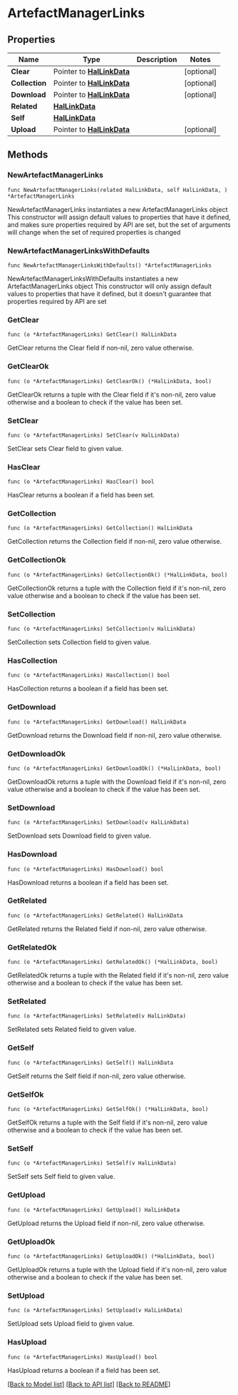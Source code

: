 # ArtefactManagerLinks

## Properties

Name | Type | Description | Notes
------------ | ------------- | ------------- | -------------
**Clear** | Pointer to [**HalLinkData**](HalLinkData.md) |  | [optional] 
**Collection** | Pointer to [**HalLinkData**](HalLinkData.md) |  | [optional] 
**Download** | Pointer to [**HalLinkData**](HalLinkData.md) |  | [optional] 
**Related** | [**HalLinkData**](HalLinkData.md) |  | 
**Self** | [**HalLinkData**](HalLinkData.md) |  | 
**Upload** | Pointer to [**HalLinkData**](HalLinkData.md) |  | [optional] 

## Methods

### NewArtefactManagerLinks

`func NewArtefactManagerLinks(related HalLinkData, self HalLinkData, ) *ArtefactManagerLinks`

NewArtefactManagerLinks instantiates a new ArtefactManagerLinks object
This constructor will assign default values to properties that have it defined,
and makes sure properties required by API are set, but the set of arguments
will change when the set of required properties is changed

### NewArtefactManagerLinksWithDefaults

`func NewArtefactManagerLinksWithDefaults() *ArtefactManagerLinks`

NewArtefactManagerLinksWithDefaults instantiates a new ArtefactManagerLinks object
This constructor will only assign default values to properties that have it defined,
but it doesn't guarantee that properties required by API are set

### GetClear

`func (o *ArtefactManagerLinks) GetClear() HalLinkData`

GetClear returns the Clear field if non-nil, zero value otherwise.

### GetClearOk

`func (o *ArtefactManagerLinks) GetClearOk() (*HalLinkData, bool)`

GetClearOk returns a tuple with the Clear field if it's non-nil, zero value otherwise
and a boolean to check if the value has been set.

### SetClear

`func (o *ArtefactManagerLinks) SetClear(v HalLinkData)`

SetClear sets Clear field to given value.

### HasClear

`func (o *ArtefactManagerLinks) HasClear() bool`

HasClear returns a boolean if a field has been set.

### GetCollection

`func (o *ArtefactManagerLinks) GetCollection() HalLinkData`

GetCollection returns the Collection field if non-nil, zero value otherwise.

### GetCollectionOk

`func (o *ArtefactManagerLinks) GetCollectionOk() (*HalLinkData, bool)`

GetCollectionOk returns a tuple with the Collection field if it's non-nil, zero value otherwise
and a boolean to check if the value has been set.

### SetCollection

`func (o *ArtefactManagerLinks) SetCollection(v HalLinkData)`

SetCollection sets Collection field to given value.

### HasCollection

`func (o *ArtefactManagerLinks) HasCollection() bool`

HasCollection returns a boolean if a field has been set.

### GetDownload

`func (o *ArtefactManagerLinks) GetDownload() HalLinkData`

GetDownload returns the Download field if non-nil, zero value otherwise.

### GetDownloadOk

`func (o *ArtefactManagerLinks) GetDownloadOk() (*HalLinkData, bool)`

GetDownloadOk returns a tuple with the Download field if it's non-nil, zero value otherwise
and a boolean to check if the value has been set.

### SetDownload

`func (o *ArtefactManagerLinks) SetDownload(v HalLinkData)`

SetDownload sets Download field to given value.

### HasDownload

`func (o *ArtefactManagerLinks) HasDownload() bool`

HasDownload returns a boolean if a field has been set.

### GetRelated

`func (o *ArtefactManagerLinks) GetRelated() HalLinkData`

GetRelated returns the Related field if non-nil, zero value otherwise.

### GetRelatedOk

`func (o *ArtefactManagerLinks) GetRelatedOk() (*HalLinkData, bool)`

GetRelatedOk returns a tuple with the Related field if it's non-nil, zero value otherwise
and a boolean to check if the value has been set.

### SetRelated

`func (o *ArtefactManagerLinks) SetRelated(v HalLinkData)`

SetRelated sets Related field to given value.


### GetSelf

`func (o *ArtefactManagerLinks) GetSelf() HalLinkData`

GetSelf returns the Self field if non-nil, zero value otherwise.

### GetSelfOk

`func (o *ArtefactManagerLinks) GetSelfOk() (*HalLinkData, bool)`

GetSelfOk returns a tuple with the Self field if it's non-nil, zero value otherwise
and a boolean to check if the value has been set.

### SetSelf

`func (o *ArtefactManagerLinks) SetSelf(v HalLinkData)`

SetSelf sets Self field to given value.


### GetUpload

`func (o *ArtefactManagerLinks) GetUpload() HalLinkData`

GetUpload returns the Upload field if non-nil, zero value otherwise.

### GetUploadOk

`func (o *ArtefactManagerLinks) GetUploadOk() (*HalLinkData, bool)`

GetUploadOk returns a tuple with the Upload field if it's non-nil, zero value otherwise
and a boolean to check if the value has been set.

### SetUpload

`func (o *ArtefactManagerLinks) SetUpload(v HalLinkData)`

SetUpload sets Upload field to given value.

### HasUpload

`func (o *ArtefactManagerLinks) HasUpload() bool`

HasUpload returns a boolean if a field has been set.


[[Back to Model list]](../README.md#documentation-for-models) [[Back to API list]](../README.md#documentation-for-api-endpoints) [[Back to README]](../README.md)


